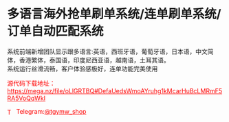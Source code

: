 # 多语言海外抢单刷单系统/连单刷单系统/订单自动匹配系统

系统前端新增团队显示跟多语言:英语，西班牙语，葡萄牙语，日本语，中文简体，香港繁体，泰国语，印度尼西亚语，越南语，土耳其语。<br>系统运行丝滑流畅，客户体验感极好，连单功能完美使用<br>



<p style="color: red;">源代码下载地址：<a href="https://mega.nz/file/oLlGRTBQ#DefaUedsWmoAYruhg1kMcarHuBcLMRmF5RA5VoQqWkI" style="color: red;">https://mega.nz/file/oLlGRTBQ#DefaUedsWmoAYruhg1kMcarHuBcLMRmF5RA5VoQqWkI</a></p><p style="color: red;"><img src="https://cdn-icons-png.flaticon.com/512/2111/2111646.png" alt="Telegram Icon" style="width: 16px; vertical-align: middle; margin-right: 5px;">Telegram:<a href="https://t.me/tgymw_shop" style="color: red;">@tgymw_shop</a></p>
